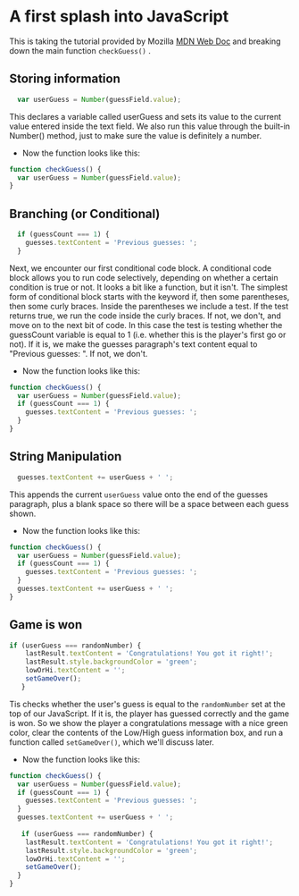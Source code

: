 # A first splash into JavaScript

This is taking the tutorial provided by Mozilla [MDN Web Doc](https://developer.mozilla.org/en-US/docs/Learn/JavaScript/First_steps/A_first_splash) and breaking down the main function `checkGuess()` .

## Storing information

```javascript
  var userGuess = Number(guessField.value);
```

This declares a variable called userGuess and sets its value to the current value entered inside the text field. We also run this value through the built-in Number() method, just to make sure the value is definitely a number.

* Now the function looks like this:
```javascript
function checkGuess() {
  var userGuess = Number(guessField.value);
}
```

## Branching (or Conditional)

```javascript
  if (guessCount === 1) {
    guesses.textContent = 'Previous guesses: ';
  }
```

Next, we encounter our first conditional code block.
A conditional code block allows you to run code selectively, depending on whether a certain condition is true or not. It looks a bit like a function, but it isn't. The simplest form of conditional block starts with the keyword if, then some parentheses, then some curly braces. Inside the parentheses we include a test. If the test returns true, we run the code inside the curly braces. If not, we don't, and move on to the next bit of code. In this case the test is testing whether the guessCount variable is equal to 1 (i.e. whether this is the player's first go or not).
If it is, we make the guesses paragraph's text content equal to "Previous guesses: ". If not, we don't.

* Now the function looks like this:
```javascript
function checkGuess() {
  var userGuess = Number(guessField.value);
  if (guessCount === 1) {
    guesses.textContent = 'Previous guesses: ';
  }
}
```

## String Manipulation

```javascript
  guesses.textContent += userGuess + ' ';
```

This appends the current `userGuess` value onto the end of the guesses paragraph, plus a blank space so there will be a space between each guess shown.

* Now the function looks like this:
```javascript
function checkGuess() {
  var userGuess = Number(guessField.value);
  if (guessCount === 1) {
    guesses.textContent = 'Previous guesses: ';
  }
  guesses.textContent += userGuess + ' ';
}
```

## Game is won

```javascript
if (userGuess === randomNumber) {
    lastResult.textContent = 'Congratulations! You got it right!';
    lastResult.style.backgroundColor = 'green';
    lowOrHi.textContent = '';
    setGameOver();
   }
```
Tis checks whether the user's guess is equal to the `randomNumber` set at the top of our JavaScript.
If it is, the player has guessed correctly and the game is won.
So we show the player a congratulations message with a nice green color, clear the contents of the Low/High guess information box, and run a function called `setGameOver()`, which we'll discuss later.

* Now the function looks like this:
```javascript
function checkGuess() {
  var userGuess = Number(guessField.value);
  if (guessCount === 1) {
    guesses.textContent = 'Previous guesses: ';
  }
  guesses.textContent += userGuess + ' ';
  
   if (userGuess === randomNumber) {
    lastResult.textContent = 'Congratulations! You got it right!';
    lastResult.style.backgroundColor = 'green';
    lowOrHi.textContent = '';
    setGameOver();
  }
}
```
